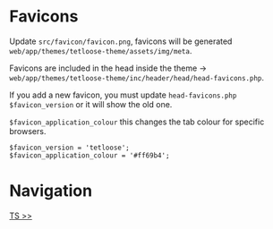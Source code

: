 # Favicons

Update `src/favicon/favicon.png`, favicons will be generated `web/app/themes/tetloose-theme/assets/img/meta`.

Favicons are included in the head inside the theme -> `web/app/themes/tetloose-theme/inc/header/head/head-favicons.php`.

If you add a new favicon, you must update `head-favicons.php` `$favicon_version` or it will show the old one.

`$favicon_application_colour` this changes the tab colour for specific browsers.

```
$favicon_version = 'tetloose';
$favicon_application_colour = '#ff69b4';
```

# Navigation

[TS >>](ts.md)
